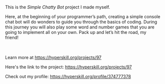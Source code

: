 This is the *Simple Chatty Bot* project I made myself.


<p>Here, at the beginning of your programmer&rsquo;s path, creating a simple console chat bot will do wonders to guide you through the basics of coding. During this journey you will also play some word and number games that you are going to implement all on your own. Pack up and let&rsquo;s hit the road, my friend!</p><br/><br/>Learn more at <a href="https://hyperskill.org/projects/97?utm_source=ide&utm_medium=ide&utm_campaign=ide&utm_content=project-card">https://hyperskill.org/projects/97</a>

Here's the link to the project: https://hyperskill.org/projects/97

Check out my profile: https://hyperskill.org/profile/374777378